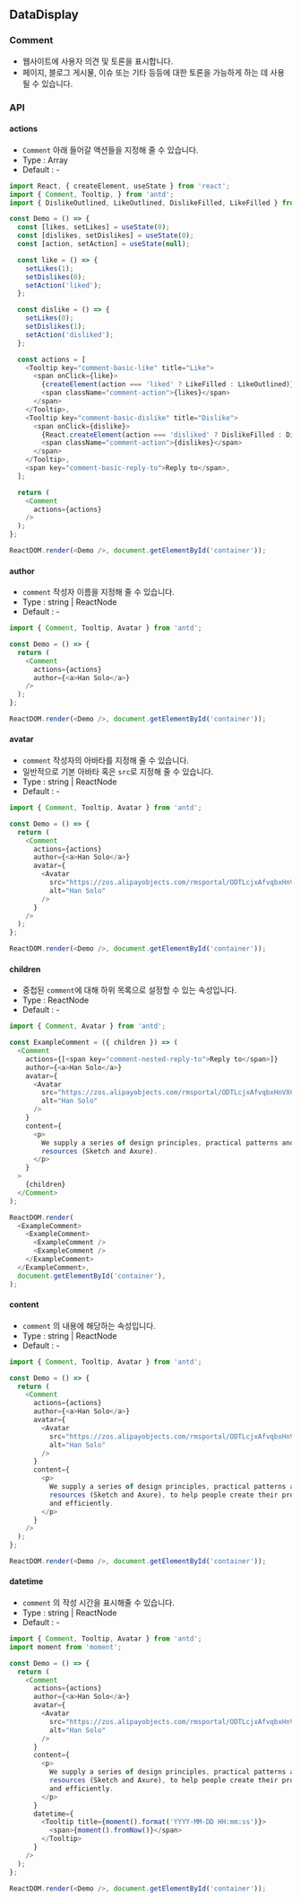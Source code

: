 ## DataDisplay

### Comment

- 웹사이트에 사용자 의견 및 토론을 표시합니다.
- 페이지, 블로그 게시물, 이슈 또는 기타 등등에 대한 토론을 가능하게 하는 데 사용될 수 있습니다.

### API

#### actions
- `Comment` 아래 들어갈 액션들을 지정해 줄 수 있습니다.
- Type : Array<ReactNode>
- Default : -

```js
import React, { createElement, useState } from 'react';
import { Comment, Tooltip, } from 'antd';
import { DislikeOutlined, LikeOutlined, DislikeFilled, LikeFilled } from '@ant-design/icons';

const Demo = () => {
  const [likes, setLikes] = useState(0);
  const [dislikes, setDislikes] = useState(0);
  const [action, setAction] = useState(null);

  const like = () => {
    setLikes(1);
    setDislikes(0);
    setAction('liked');
  };

  const dislike = () => {
    setLikes(0);
    setDislikes(1);
    setAction('disliked');
  };

  const actions = [
    <Tooltip key="comment-basic-like" title="Like">
      <span onClick={like}>
        {createElement(action === 'liked' ? LikeFilled : LikeOutlined)}
        <span className="comment-action">{likes}</span>
      </span>
    </Tooltip>,
    <Tooltip key="comment-basic-dislike" title="Dislike">
      <span onClick={dislike}>
        {React.createElement(action === 'disliked' ? DislikeFilled : DislikeOutlined)}
        <span className="comment-action">{dislikes}</span>
      </span>
    </Tooltip>,
    <span key="comment-basic-reply-to">Reply to</span>,
  ];

  return (
    <Comment
      actions={actions}
    />
  );
};

ReactDOM.render(<Demo />, document.getElementById('container'));
```

#### author
- `comment` 작성자 이름을 지정해 줄 수 있습니다.
- Type : string | ReactNode
- Default : -

```js
import { Comment, Tooltip, Avatar } from 'antd';

const Demo = () => {
  return (
    <Comment
      actions={actions}
      author={<a>Han Solo</a>}
    />
  );
};

ReactDOM.render(<Demo />, document.getElementById('container'));
```

#### avatar
- `comment` 작성자의 아바타를 지정해 줄 수 있습니다.
- 일반적으로 기본 아바타 혹은 `src`로 지정해 줄 수 있습니다.
- Type : string | ReactNode
- Default : -

```js
import { Comment, Tooltip, Avatar } from 'antd';

const Demo = () => {
  return (
    <Comment
      actions={actions}
      author={<a>Han Solo</a>}
      avatar={
        <Avatar
          src="https://zos.alipayobjects.com/rmsportal/ODTLcjxAfvqbxHnVXCYX.png"
          alt="Han Solo"
        />
      }
    />
  );
};

ReactDOM.render(<Demo />, document.getElementById('container'));
```

#### children
- 중첩된 `comment`에 대해 하위 목록으로 설정할 수 있는 속성입니다.
- Type : ReactNode
- Default : -

```js
import { Comment, Avatar } from 'antd';

const ExampleComment = ({ children }) => (
  <Comment
    actions={[<span key="comment-nested-reply-to">Reply to</span>]}
    author={<a>Han Solo</a>}
    avatar={
      <Avatar
        src="https://zos.alipayobjects.com/rmsportal/ODTLcjxAfvqbxHnVXCYX.png"
        alt="Han Solo"
      />
    }
    content={
      <p>
        We supply a series of design principles, practical patterns and high quality design
        resources (Sketch and Axure).
      </p>
    }
  >
    {children}
  </Comment>
);

ReactDOM.render(
  <ExampleComment>
    <ExampleComment>
      <ExampleComment />
      <ExampleComment />
    </ExampleComment>
  </ExampleComment>,
  document.getElementById('container'),
);
```

#### content
- `comment` 의 내용에 해당하는 속성입니다.
- Type : string | ReactNode
- Default : -

```js
import { Comment, Tooltip, Avatar } from 'antd';

const Demo = () => {
  return (
    <Comment
      actions={actions}
      author={<a>Han Solo</a>}
      avatar={
        <Avatar
          src="https://zos.alipayobjects.com/rmsportal/ODTLcjxAfvqbxHnVXCYX.png"
          alt="Han Solo"
        />
      }
      content={
        <p>
          We supply a series of design principles, practical patterns and high quality design
          resources (Sketch and Axure), to help people create their product prototypes beautifully
          and efficiently.
        </p>
      }
    />
  );
};

ReactDOM.render(<Demo />, document.getElementById('container'));
```

#### datetime
- `comment` 의 작성 시간을 표시해줄 수 있습니다.
- Type : string | ReactNode
- Default : -

```js
import { Comment, Tooltip, Avatar } from 'antd';
import moment from 'moment';

const Demo = () => {
  return (
    <Comment
      actions={actions}
      author={<a>Han Solo</a>}
      avatar={
        <Avatar
          src="https://zos.alipayobjects.com/rmsportal/ODTLcjxAfvqbxHnVXCYX.png"
          alt="Han Solo"
        />
      }
      content={
        <p>
          We supply a series of design principles, practical patterns and high quality design
          resources (Sketch and Axure), to help people create their product prototypes beautifully
          and efficiently.
        </p>
      }
      datetime={
        <Tooltip title={moment().format('YYYY-MM-DD HH:mm:ss')}>
          <span>{moment().fromNow()}</span>
        </Tooltip>
      }
    />
  );
};

ReactDOM.render(<Demo />, document.getElementById('container'));
```